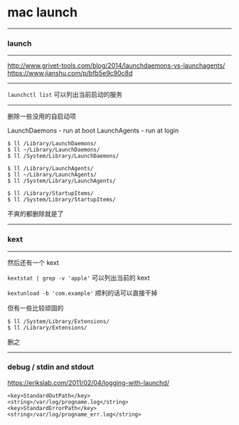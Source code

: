 # mac launch

---

### launch

---

http://www.grivet-tools.com/blog/2014/launchdaemons-vs-launchagents/
https://www.jianshu.com/p/bfb5e9c90c8d

---

`launchctl list` 可以列出当前启动的服务

---

删除一些没用的自启动项

LaunchDaemons - run at boot
LaunchAgents - run at login

```
$ ll /Library/LaunchDaemons/
$ ll ~/Library/LaunchDaemons/
$ ll /System/Library/LaunchDaemons/

$ ll /Library/LaunchAgents/
$ ll ~/Library/LaunchAgents/
$ ll /System/Library/LaunchAgents/

$ ll /Library/StartupItems/
$ ll /System/Library/StartupItems/
```

不爽的都删除就是了

---

### kext

---

然后还有一个 kext

`kextstat | grep -v 'apple'` 可以列出当前的 kext

`kextunload -b 'com.example'` 顺利的话可以直接干掉

但有一些比较顽固的

```
$ ll /System/Library/Extensions/
$ ll /Library/Extensions/
```

删之

---

### debug / stdin and stdout

https://erikslab.com/2011/02/04/logging-with-launchd/

```
<key>StandardOutPath</key>
<string>/var/log/progname.log</string>
<key>StandardErrorPath</key>
<string>/var/log/progname_err.log</string>
```

